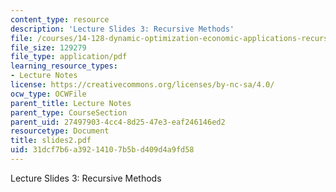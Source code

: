 ```yaml
---
content_type: resource
description: 'Lecture Slides 3: Recursive Methods'
file: /courses/14-128-dynamic-optimization-economic-applications-recursive-methods-spring-2003/31dcf7b6a39214107b5bd409d4a9fd58_slides2.pdf
file_size: 129279
file_type: application/pdf
learning_resource_types:
- Lecture Notes
license: https://creativecommons.org/licenses/by-nc-sa/4.0/
ocw_type: OCWFile
parent_title: Lecture Notes
parent_type: CourseSection
parent_uid: 27497903-4cc4-8d25-47e3-eaf246146ed2
resourcetype: Document
title: slides2.pdf
uid: 31dcf7b6-a392-1410-7b5b-d409d4a9fd58
---
```

Lecture Slides 3: Recursive Methods